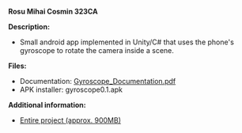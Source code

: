 <b>Rosu Mihai Cosmin 323CA</b>

<b>Description:</b>
- Small android app implemented in Unity/C# that uses the phone's gyroscope to rotate the camera inside a scene.

<b>Files:</b>
- Documentation: <a href="https://github.com/mehigh8/Gyroscope/blob/main/Gyroscope_Documentation.pdf">Gyroscope_Documentation.pdf</a>
- APK installer: gyroscope0.1.apk

<b>Additional information:</b>
- <a href="https://drive.google.com/file/d/1HgvXzSkeUierO9NJ152wiNknXAO3Q83W/view?usp=sharing">Entire project (approx. 900MB)</a>
